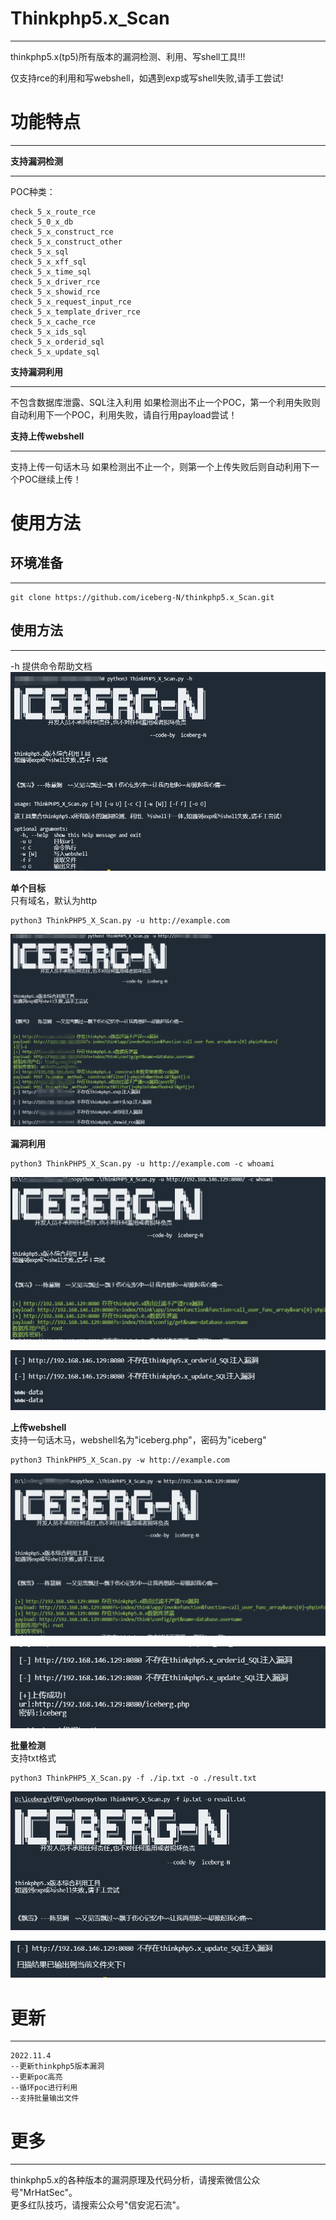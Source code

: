 # Thinkphp5.x_Scan
----
thinkphp5.x(tp5)所有版本的漏洞检测、利用、写shell工具!!!

仅支持rce的利用和写webshell，如遇到exp或写shell失败,请手工尝试!


# 功能特点
***
**支持漏洞检测**
***
POC种类：
```
check_5_x_route_rce
check_5_0_x_db
check_5_x_construct_rce 
check_5_x_construct_other
check_5_x_sql
check_5_x_xff_sql 
check_5_x_time_sql  
check_5_x_driver_rce  
check_5_x_showid_rce
check_5_x_request_input_rce 
check_5_x_template_driver_rce  
check_5_x_cache_rce  
check_5_x_ids_sql
check_5_x_orderid_sql  
check_5_x_update_sql
```

**支持漏洞利用**
***
不包含数据库泄露、SQL注入利用
如果检测出不止一个POC，第一个利用失败则自动利用下一个POC，利用失败，请自行用payload尝试！

**支持上传webshell**
***
支持上传一句话木马
如果检测出不止一个，则第一个上传失败后则自动利用下一个POC继续上传！

# 使用方法

## 环境准备
***
```
git clone https://github.com/iceberg-N/thinkphp5.x_Scan.git
```

## 使用方法
***
-h 提供命令帮助文档
![ThinkPHP5.x_Scan-1.png](./images/ThinkPHP5.x_Scan-1.png)

**单个目标**   
只有域名，默认为http
```
python3 ThinkPHP5_X_Scan.py -u http://example.com
```

![ThinkPHP5.x_Scan-2.png](./images/ThinkPHP5.x_Scan-2.png)

**漏洞利用**

```
python3 ThinkPHP5_X_Scan.py -u http://example.com -c whoami
```

![ThinkPHP5.x_Scan-3.png](./images/ThinkPHP5.x_Scan-3.png)

![./images/ThinkPHP5.x_Scan-4.png](./images/ThinkPHP5.x_Scan-4.png)

**上传webshell**   
支持一句话木马，webshell名为"iceberg.php"，密码为"iceberg"
```
python3 ThinkPHP5_X_Scan.py -w http://example.com
```

![ThinkPHP5.x_Scan-5.png](./images/ThinkPHP5.x_Scan-5.png)

![ThinkPHP5.x_Scan-6.png](./images/ThinkPHP5.x_Scan-6.png)

**批量检测**   
支持txt格式
```
python3 ThinkPHP5_X_Scan.py -f ./ip.txt -o ./result.txt
```

![ThinkPHP5.x_Scan-1.png](./images/ThinkPHP5.x_Scan-7.png)

![ThinkPHP5.x_Scan-8.png](./images/ThinkPHP5.x_Scan-8.png)

# 更新
***
```
2022.11.4
--更新thinkphp5版本漏洞
--更新poc高亮
--循环poc进行利用
--支持批量输出文件
```

# 更多
***
thinkphp5.x的各种版本的漏洞原理及代码分析，请搜索微信公众号"MrHatSec"。   
更多红队技巧，请搜索公众号"信安泥石流"。
